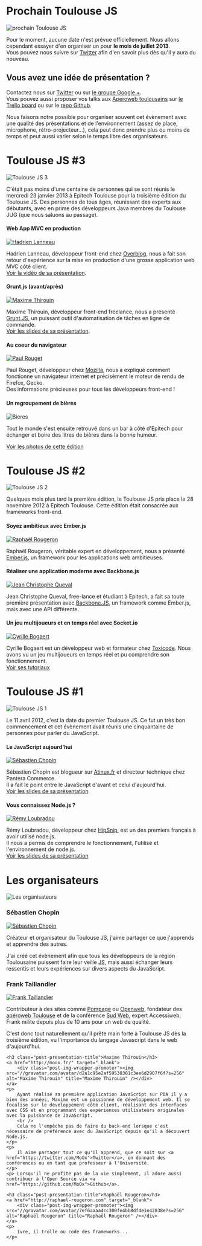 <!-- Prochain Toulouse JS -->
<div id="prochain-toulousejs" class="post">
	<h1>Prochain Toulouse JS</h1>
	<div class="post-img-wrapper"><img src="/img/conference.jpg" alt="prochain Toulouse JS"></div>
	<p class="first">
		Pour le moment, aucune date n'est prévue officiellement. Nous allons cependant essayer d'en organiser un pour 
		<b>le mois de juillet 2013</b>.
		<br>
		Vous pouvez nous suivre sur <a href="https://twitter.com/ToulouseJS" target="_blank">Twitter</a> afin d'en savoir plus dès qu'il y aura du nouveau.
	</p>
	<h2>Vous avez une idée de présentation ?</h2>
	<p>
		Contactez nous sur <a href="https://twitter.com/ToulouseJS" target="_blank">Twitter</a> ou sur <a href="https://plus.google.com/u/0/communities/114813405129984534292" target="_blank">le groupe Google +</a>.<br />
		Vous pouvez aussi proposer vos talks aux <a href="http://toulouse.aperoweb.fr">Aperoweb toulousains</a> sur <a href="https://trello.com/board/presentations/51138a0982415ad50e01009d">le Trello board</a> ou sur le <a href="https://github.com/aperoweb-toulouse/talks">repo Github</a>.
	</p>
	<p>
		Nous faisons notre possible pour organiser souvent cet évènement avec une qualité des présentations et de l'environnement (assez de place, microphone, rétro-projecteur...), cela peut donc prendre plus ou moins de temps et peut aussi varier selon le temps libre des organisateurs.
	</p>
</div>
<div id="toulousejs-3" class="post">
	<h1>Toulouse JS #3</h1>
	<div class="post-img-wrapper"><img src="/img/meetups/toulousejs3.jpg" alt="Toulouse JS 3"></div>
	<p class="first">
		C'était pas moins d'une centaine de personnes qui se sont réunis le mercredi 23 janvier 2013 à Epitech Toulouse pour la troisième édition du Toulouse JS. Des personnes de tous âges, réunissant des experts aux débutants, avec en prime des développeurs Java membres du Toulouse JUG (que nous saluons au passage).
	</p>
	<!-- Presentation Hadrien Lanneau -->
	<h4 class="post-presentation-title">Web App MVC en production</h4>
	<a href="http://twitter.com/hadrienl" target="_blank">
		<div class="post-img-wrapper-speaker"><img src="/img/speakers/hadrien-lanneau.png" alt="Hadrien Lanneau" title="Hadrien Lanneau" /></div>
	</a>
	<p>
		Hadrien Lanneau, développeur front-end chez <a href="http://www.over-blog.com" target="_blank">Overblog</a>, nous a fait son retour d'expérience sur la mise en production d'une grosse application web MVC côté client.<br>
		<a href="http://www.dailymotion.com/video/xx388v_toulouse-js-3-hadrien-lanneau_tech" target="_blank">Voir la vidéo de sa présentation</a>.
	</p>
	<!-- Presentation Maxime Thirouin -->
	<h4 class="post-presentation-title">Grunt.js (avant/après)</h4>
	<a href="http://moox.fr/" target="_blank">
		<div class="post-img-wrapper-speaker"><img src="//gravatar.com/avatar/d2a1c95e2af59538301c3ee6d2907f6f?s=256" alt="Maxime Thirouin" title="Maxime Thirouin" /></div>
	</a>
	<p>
		Maxime Thirouin, développeur front-end freelance, nous a présenté <a href="http://gruntjs.com/" target="_blank">Grunt.JS</a>, un puissant outil d'automatisation de tâches en ligne de commande.<br>
		<a href="http://moox.fr/slides/2013/grunt-before-after/" target="_blank">Voir les slides de sa présentation</a>.
	</p>
	<!-- Presentation Paul Rouget -->
	<h4 class="post-presentation-title">Au coeur du navigateur</h4>
	<a href="http://moox.fr/" target="_blank">
		<div class="post-img-wrapper-speaker"><img src="/img/speakers/paul-rouget.png" alt="Paul Rouget" title="Paul Rouget" /></div>
	</a>
	<p>
		Paul Rouget, développeur chez <a href="http://www.mozilla.org/" target="_blank">Mozilla</a>, nous a expliqué comment fonctionne un navigateur internet et précisément le moteur de rendu de Firefox, Gecko.<br>
		Des informations précieuses pour tous les développeurs front-end !
	</p>
	<!-- Others things -->
	<h4 class="post-presentation-title">Un regroupement de bières</h4>
	<div class="post-img-wrapper"><img src="/img/bieres.png" alt="Bieres"/></div>
	<p>Tout le monde s'est ensuite retrouvé dans un bar à côté d'Epitech pour échanger et boire des litres de bières dans la bonne humeur.</p>
	<p><a href="http://www.flickr.com/photos/toulousejs/sets/72157632627665453/" target="_blank">Voir les photos de cette édition</a></p>
</div>
<div id="toulousejs-2" class="post">
	<h1>Toulouse JS #2</h1>
	<div class="post-img-wrapper"><img src="/img/meetups/toulousejs2.jpg" alt="Toulouse JS 2"></div>
	<p class="first">
		Quelques mois plus tard la première édition, le Toulouse JS pris place le 28 novembre 2012 à Epitech Toulouse. Cette édition était consacrée aux frameworks front-end.
	</p>
	<!-- Presentation Raphaël Rougeron -->
	<h4 class="post-presentation-title">Soyez ambitieux avec Ember.js</h4>
	<a href="https://twitter.com/goldoraf" target="_blank">
		<div class="post-img-wrapper-speaker"><img src="//gravatar.com/avatar/7ef6aaaa4cc300fe4bb8df4e1e42838e?s=256" alt="Raphaël Rougeron" title="Raphaël Rougeron" /></div>
	</a>
	<p>
		Raphaël Rougeron, véritable expert en développement, nous a présenté <a href="http://emberjs.com" target="_blank">Ember.js</a>, un framework pour les applications web ambitieuses.
	</p>
	<!-- Presentation Jean Christophe Queval -->
	<h4 class="post-presentation-title">Réaliser une application moderne avec Backbone.js</h4>
	<a href="https://twitter.com/queval_j" target="_blank">
		<div class="post-img-wrapper-speaker"><img src="/img/speakers/jean-christophe-queval.png" alt="Jean Christophe Queval" title="Jean Christophe Queval" /></div>
	</a>
	<p>
		Jean Christophe Queval, free-lance et étudiant à Epitech, a fait sa toute première présentation avec <a href="http://backbonejs.org" target="_blank">Backbone.JS</a>, un framework comme Ember.js, mais avec une API différente.
	</p>
	<!-- Presentation Cyrille Bogaert -->
	<h4 class="post-presentation-title">Un jeu multijoueurs et en temps réel avec Socket.io</h4>
	<a href="https://twitter.com/Hugeen" target="_blank">
		<div class="post-img-wrapper-speaker"><img src="/img/speakers/cyrille-bogaert.png" alt="Cyrille Bogaert" title="Cyrille Bogaert" /></div>
	</a>
	<p>
		Cyrille Bogaert est un développeur web et formateur chez <a href="http://www.toxicode.fr/" target="_blank">Toxicode</a>. Nous avons vu un jeu multijoueurs en temps réel et pu comprendre son fonctionnement.<br>
		<a href="http://hugeen.wordpress.com/index-des-articles/" target="_blank">Voir ses tutoriaux</a>
	</p>
</div>
<div id="toulousejs-1" class="post">
	<h1>Toulouse JS #1</h1>
	<div class="post-img-wrapper"><img src="/img/meetups/toulousejs1.jpg" alt="Toulouse JS 1"></div>
	<p class="first">
		Le 11 avril 2012, c'est la date du premier Toulouse JS. Ce fut un très bon commencement et cet évènement avait réunis une cinquantaine de personnes pour parler du JavaScript.
	</p>
	<!-- Presentation Sébastien Chopin -->
	<h4 class="post-presentation-title">Le JavaScript aujourd'hui</h4>
	<a href="http://twitter.com/atinux" target="_blank">
		<div class="post-img-wrapper-speaker"><img src="/img/speakers/sebastien-chopin.png" alt="Sébastien Chopin" title="Sébastien Chopin" /></div>
	</a>
	<p>
		Sébastien Chopin est blogueur sur <a href="http://www.atinux.fr" target="_blank">Atinux.fr</a> et directeur technique chez Pantera Commerce.<br>
		Il a fait le point entre le JavaScript d'avant et celui d'aujourd'hui.<br>
		<a href="http://prezi.com/ly9cenvkrh6w/javascript-aujourdhui/" target="_blank">Voir les slides de sa présentation</a>
	</p>
	<!-- Presentation Rémy Loubradou -->
	<h4 class="post-presentation-title">Vous connaissez Node.js ?</h4>
	<a href="https://twitter.com/lbdremy" target="_blank">
		<div class="post-img-wrapper-speaker"><img src="/img/speakers/remy-loubradou.png" alt="Rémy Loubradou" title="Rémy Loubradou" /></div>
	</a>
	<p>
		Rémy Loubradou, développeur chez <a href="http://hipsnip.com" target="_blank">HipSnip</a>, est un des premiers français à avoir utilisé node.js.<br>
		Il nous a permis de comprendre le fonctionnement, l'utilisé et l'environnement de node.js.<br>
		<a href="https://github.com/lbdremy/presentations/tree/master/introduction-%C3%A0-nodejs-toulousejs/" target="_blank">Voir les slides de sa présentation</a>
	</p>
</div>
<div id="organisateurs" class="post">
	<h1>Les organisateurs</h1>
	<div class="post-img-wrapper"><img src="/img/organisateurs.jpg" alt="Les organisateurs"></div>
	<h3 class="post-presentation-title">Sébastien Chopin</h3>
	<a href="http://twitter.com/atinux" target="_blank">
		<div class="post-img-wrapper-promoter"><img src="/img/speakers/sebastien-chopin.png" alt="Sébastien Chopin" title="Sébastien Chopin" /></div>
	</a>
	<p>
		Créateur et organisateur du Toulouse JS, j'aime partager ce que j'apprends et apprendre des autres.
	</p>
	<p>
		J'ai créé cet évènement afin que tous les développeurs de la région Toulousaine puissent faire leur veille <abbr title="Javascript">JS</abbr>, mais aussi échanger leurs ressentis et leurs expériences sur divers aspects du JavaScript.
	</p>
	<h3 class="post-presentation-title">Frank Taillandier</h3>
	<a href="https://twitter.com/DirtyF" target="_blank">
		<div class="post-img-wrapper-promoter"><img src="/img/speakers/frank-taillandier.png" alt="Frank Taillandier" title="Frank Taillandier" /></div>
	</a>
	<p>
		Contributeur à des sites comme <a href="http://www.pompage.net/" target="_blank">Pompage</a> ou <a href="http://openweb.eu.org/" target="_blank">Openweb</a>, fondateur des <a href="http://toulouse.aperoweb.fr">apéroweb Toulouse</a> et de la conférence <a href="http://sudweb.fr" target="_blank">Sud Web</a>, expert Accessiweb, Frank milite depuis plus de 10 ans pour un web de qualité. 
	</p>
	<p>
		C'est donc tout naturellement qu'il prête main forte à Toulouse JS dès la troisième édition, vu l'importance du langage Javascript dans le web d'aujourd'hui.
	</p>
	
	<h3 class="post-presentation-title">Maxime Thirouin</h3>
	<a href="http://moox.fr/" target="_blank">
		<div class="post-img-wrapper-promoter"><img src="//gravatar.com/avatar/d2a1c95e2af59538301c3ee6d2907f6f?s=256" alt="Maxime Thirouin" title="Maxime Thirouin" /></div>
	</a>
	<p>
		Ayant réalisé sa première application JavaScript sur PDA il y a bien des années, Maxime est un passionné de développement web. Il se focalise sur le développement côté client, réalisant des interfaces avec CSS et en programmant des expériences utilisateurs originales avec la puissance de JavaScript.
		<br />
		Cela ne l'empêche pas de faire du back-end lorsque c'est nécessaire de préférence avec du JavaScript depuis qu'il a découvert Node.js.
	</p>
	<p>
		Il aime partager tout ce qu'il apprend, que ce soit sur <a href="https://twitter.com/MoOx">Twitter</a>, en donnant des conférences ou en tant que professeur à l'Université.
	</p>
	<p> Lorsqu'il ne profite pas de la vie simplement, il adore aussi contribuer à l'Open Source via <a href="https://github.com/MoOx">Github</a>.
	
	<h3 class="post-presentation-title">Raphaël Rougeron</h3>
	<a href="http://raphael-rougeron.com" target="_blank">
		<div class="post-img-wrapper-promoter"><img src="//gravatar.com/avatar/7ef6aaaa4cc300fe4bb8df4e1e42838e?s=256" alt="Raphaël Rougeron" title="Raphaël Rougeron" /></div>
	</a>
	<p>
		Ivre, il trolle ou code des frameworks...
	</p>
</div>